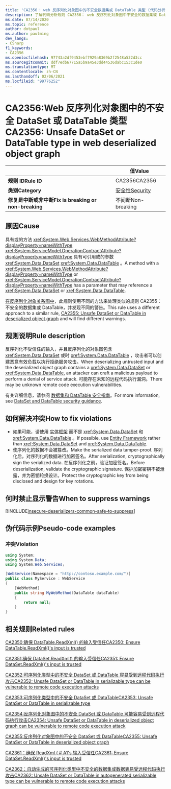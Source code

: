 ```yaml
---
title: 'CA2356： web 反序列化对象图中的不安全数据集或 DataTable 类型 (代码分析) '
description: 了解代码分析规则 CA2356： web 反序列化对象图中不安全的数据集或 DataTable 类型
ms.date: 07/14/2020
ms.topic: reference
author: dotpaul
ms.author: paulming
dev_langs:
- CSharp
f1_keywords:
- CA2356
ms.openlocfilehash: 97743a2df9453ebf7929a8369b2f2548a532d3cc
ms.sourcegitcommit: ddf7edb67715a5b9a45e3dd44536dabc153c1de0
ms.translationtype: MT
ms.contentlocale: zh-CN
ms.lasthandoff: 02/06/2021
ms.locfileid: "99776252"
---
```

# <a name="ca2356-unsafe-dataset-or-datatable-type-in-web-deserialized-object-graph"></a><span data-ttu-id="9ad6d-103">CA2356:Web 反序列化对象图中的不安全 DataSet 或 DataTable 类型</span><span class="sxs-lookup"><span data-stu-id="9ad6d-103">CA2356: Unsafe DataSet or DataTable type in web deserialized object graph</span></span>

| | <span data-ttu-id="9ad6d-104">值</span><span class="sxs-lookup"><span data-stu-id="9ad6d-104">Value</span></span> |
|-|-|
| <span data-ttu-id="9ad6d-105">**规则 ID**</span><span class="sxs-lookup"><span data-stu-id="9ad6d-105">**Rule ID**</span></span> |<span data-ttu-id="9ad6d-106">CA2356</span><span class="sxs-lookup"><span data-stu-id="9ad6d-106">CA2356</span></span>|
| <span data-ttu-id="9ad6d-107">**类别**</span><span class="sxs-lookup"><span data-stu-id="9ad6d-107">**Category**</span></span> |[<span data-ttu-id="9ad6d-108">安全性</span><span class="sxs-lookup"><span data-stu-id="9ad6d-108">Security</span></span>](security-warnings.md)|
| <span data-ttu-id="9ad6d-109">**修复是中断或非中断**</span><span class="sxs-lookup"><span data-stu-id="9ad6d-109">**Fix is breaking or non-breaking**</span></span> |<span data-ttu-id="9ad6d-110">不间断</span><span class="sxs-lookup"><span data-stu-id="9ad6d-110">Non-breaking</span></span>|

## <a name="cause"></a><span data-ttu-id="9ad6d-111">原因</span><span class="sxs-lookup"><span data-stu-id="9ad6d-111">Cause</span></span>

<span data-ttu-id="9ad6d-112">具有或的方法 <xref:System.Web.Services.WebMethodAttribute?displayProperty=nameWithType> <xref:System.ServiceModel.OperationContractAttribute?displayProperty=nameWithType> 具有可引用或的参数 <xref:System.Data.DataSet> <xref:System.Data.DataTable> 。</span><span class="sxs-lookup"><span data-stu-id="9ad6d-112">A method with a <xref:System.Web.Services.WebMethodAttribute?displayProperty=nameWithType> or <xref:System.ServiceModel.OperationContractAttribute?displayProperty=nameWithType> has a parameter that may reference a <xref:System.Data.DataSet> or <xref:System.Data.DataTable>.</span></span>

<span data-ttu-id="9ad6d-113">[在反序列化对象关系图中](ca2355.md)，此规则使用不同的方法来处理类似的规则 CA2355：不安全的数据集或 DataTable，并发现不同的警告。</span><span class="sxs-lookup"><span data-stu-id="9ad6d-113">This rule uses a different approach to a similar rule, [CA2355: Unsafe DataSet or DataTable in deserialized object graph](ca2355.md) and will find different warnings.</span></span>

## <a name="rule-description"></a><span data-ttu-id="9ad6d-114">规则说明</span><span class="sxs-lookup"><span data-stu-id="9ad6d-114">Rule description</span></span>

<span data-ttu-id="9ad6d-115">反序列化不受信任的输入，并且反序列化的对象图包含 <xref:System.Data.DataSet> 或时 <xref:System.Data.DataTable> ，攻击者可以创建恶意有效负载以执行拒绝服务攻击。</span><span class="sxs-lookup"><span data-stu-id="9ad6d-115">When deserializing untrusted input and the deserialized object graph contains a <xref:System.Data.DataSet> or <xref:System.Data.DataTable>, an attacker can craft a malicious payload to perform a denial of service attack.</span></span> <span data-ttu-id="9ad6d-116">可能存在未知的远程代码执行漏洞。</span><span class="sxs-lookup"><span data-stu-id="9ad6d-116">There may be unknown remote code execution vulnerabilities.</span></span>

<span data-ttu-id="9ad6d-117">有关详细信息，请参阅 [数据集和 DataTable 安全指南](../../../framework/data/adonet/dataset-datatable-dataview/security-guidance.md)。</span><span class="sxs-lookup"><span data-stu-id="9ad6d-117">For more information, see [DataSet and DataTable security guidance](../../../framework/data/adonet/dataset-datatable-dataview/security-guidance.md).</span></span>

## <a name="how-to-fix-violations"></a><span data-ttu-id="9ad6d-118">如何解决冲突</span><span class="sxs-lookup"><span data-stu-id="9ad6d-118">How to fix violations</span></span>

- <span data-ttu-id="9ad6d-119">如果可能，请使用 [实体框架](/ef/) 而不是 <xref:System.Data.DataSet> 和 <xref:System.Data.DataTable> 。</span><span class="sxs-lookup"><span data-stu-id="9ad6d-119">If possible, use [Entity Framework](/ef/) rather than <xref:System.Data.DataSet> and <xref:System.Data.DataTable>.</span></span>
- <span data-ttu-id="9ad6d-120">使序列化的数据不会被篡改。</span><span class="sxs-lookup"><span data-stu-id="9ad6d-120">Make the serialized data tamper-proof.</span></span> <span data-ttu-id="9ad6d-121">序列化后，对序列化的数据进行加密签名。</span><span class="sxs-lookup"><span data-stu-id="9ad6d-121">After serialization, cryptographically sign the serialized data.</span></span> <span data-ttu-id="9ad6d-122">在反序列化之前，验证加密签名。</span><span class="sxs-lookup"><span data-stu-id="9ad6d-122">Before deserialization, validate the cryptographic signature.</span></span> <span data-ttu-id="9ad6d-123">保护加密密钥不被泄露，并为密钥轮换设计。</span><span class="sxs-lookup"><span data-stu-id="9ad6d-123">Protect the cryptographic key from being disclosed and design for key rotations.</span></span>

## <a name="when-to-suppress-warnings"></a><span data-ttu-id="9ad6d-124">何时禁止显示警告</span><span class="sxs-lookup"><span data-stu-id="9ad6d-124">When to suppress warnings</span></span>

[!INCLUDE[insecure-deserializers-common-safe-to-suppress](~/includes/code-analysis/insecure-deserializers-common-safe-to-suppress.md)]

## <a name="pseudo-code-examples"></a><span data-ttu-id="9ad6d-125">伪代码示例</span><span class="sxs-lookup"><span data-stu-id="9ad6d-125">Pseudo-code examples</span></span>

### <a name="violation"></a><span data-ttu-id="9ad6d-126">冲突</span><span class="sxs-lookup"><span data-stu-id="9ad6d-126">Violation</span></span>

```csharp
using System;
using System.Data;
using System.Web.Services;

[WebService(Namespace = "http://contoso.example.com/")]
public class MyService : WebService
{
    [WebMethod]
    public string MyWebMethod(DataTable dataTable)
    {
        return null;
    }
}
```

## <a name="related-rules"></a><span data-ttu-id="9ad6d-127">相关规则</span><span class="sxs-lookup"><span data-stu-id="9ad6d-127">Related rules</span></span>

[<span data-ttu-id="9ad6d-128">CA2350:确保 DataTable.ReadXml() 的输入受信任</span><span class="sxs-lookup"><span data-stu-id="9ad6d-128">CA2350: Ensure DataTable.ReadXml()'s input is trusted</span></span>](ca2350.md)

[<span data-ttu-id="9ad6d-129">CA2351:确保 DataSet.ReadXml() 的输入受信任</span><span class="sxs-lookup"><span data-stu-id="9ad6d-129">CA2351: Ensure DataSet.ReadXml()'s input is trusted</span></span>](ca2351.md)

[<span data-ttu-id="9ad6d-130">CA2352:可序列化类型中的不安全 DataSet 或 DataTable 容易受到远程代码执行攻击</span><span class="sxs-lookup"><span data-stu-id="9ad6d-130">CA2352: Unsafe DataSet or DataTable in serializable type can be vulnerable to remote code execution attacks</span></span>](ca2352.md)

[<span data-ttu-id="9ad6d-131">CA2353:可序列化类型中的不安全 DataSet 或 DataTable</span><span class="sxs-lookup"><span data-stu-id="9ad6d-131">CA2353: Unsafe DataSet or DataTable in serializable type</span></span>](ca2353.md)

[<span data-ttu-id="9ad6d-132">CA2354:反序列化对象图中的不安全 DataSet 或 DataTable 可能容易受到远程代码执行攻击</span><span class="sxs-lookup"><span data-stu-id="9ad6d-132">CA2354: Unsafe DataSet or DataTable in deserialized object graph can be vulnerable to remote code execution attack</span></span>](ca2354.md)

[<span data-ttu-id="9ad6d-133">CA2355:反序列化对象图中的不安全 DataSet 或 DataTable</span><span class="sxs-lookup"><span data-stu-id="9ad6d-133">CA2355: Unsafe DataSet or DataTable in deserialized object graph</span></span>](ca2355.md)

[<span data-ttu-id="9ad6d-134">CA2361：确保 ReadXml ( # A1's 输入受信任</span><span class="sxs-lookup"><span data-stu-id="9ad6d-134">CA2361: Ensure DataSet.ReadXml()'s input is trusted</span></span>](ca2361.md)

[<span data-ttu-id="9ad6d-135">CA2362：自动生成的可序列化类型中不安全的数据集或数据表易受远程代码执行攻击</span><span class="sxs-lookup"><span data-stu-id="9ad6d-135">CA2362: Unsafe DataSet or DataTable in autogenerated serializable type can be vulnerable to remote code execution attacks</span></span>](ca2362.md)
